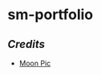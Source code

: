 # sm-portfolio

## **_Credits_**

- [Moon Pic](https://g3.img-dpreview.com/1228F6DC199E462E8D3489750026E711.jpg)
